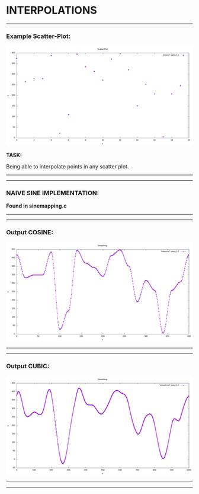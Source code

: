 # INTERPOLATIONS

---

### Example Scatter-Plot:
![scatter](interpolations/plot.png)

__TASK:__

Being able to interpolate points in any scatter plot.

---

---

### NAIVE SINE IMPLEMENTATION: 

__Found in sinemapping.c__

---

---

### Output COSINE:

![cosine](interpolations/testsmooth.png)


---

---

### Output CUBIC:

![cubic](interpolations/smootho.png)

---

---

